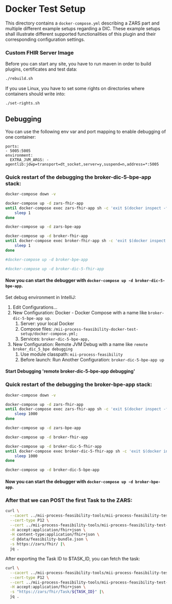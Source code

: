 # Docker Test Setup

This directory contains a `docker-compose.yml` describing a ZARS part and multiple different example setups regarding a
DIC. These example setups shall illustrate different supported functionalities of this plugin and their corresponding
configuration settings.

### Custom FHIR Server Image

Before you can start any site, you have to run maven in order to build plugins, certificates and test data:

```sh
./rebuild.sh
```

If you use Linux, you have to set some rights on directories where containers should write into:

```sh
./set-rights.sh
```

## Debugging

You can use the following env var and port mapping to enable debugging of one container:

```
ports:
- 5005:5005
environment:
  EXTRA_JVM_ARGS: -agentlib:jdwp=transport=dt_socket,server=y,suspend=n,address=*:5005
```

### Quick restart of the debugging the broker-dic-5-bpe-app stack:
```sh
docker-compose down -v 

docker-compose up -d zars-fhir-app 
until docker-compose exec zars-fhir-app sh -c 'exit $(docker inspect -f {{.State.Health.Status}} mii-process-feasibility-docker-test-setup-zars-fhir-app-1)' == "healthy"; do
    sleep 1
done

docker-compose up -d zars-bpe-app 

docker-compose up -d broker-fhir-app
until docker-compose exec broker-fhir-app sh -c 'exit $(docker inspect -f {{.State.Health.Status}} mii-process-feasibility-docker-test-setup-broker-fhir-app-1)' == "healthy"; do
    sleep 1
done

#docker-compose up -d broker-bpe-app

#docker-compose up -d broker-dic-5-fhir-app

```
#### Now you can start the debugger with `docker-compose up -d broker-dic-5-bpe-app`.

Set debug environment in IntelliJ:
1. Edit Configurations...
1. New Configuration: Docker - Docker Compose with a name like `broker-dic-5-bpe-app up`.
   1. Server: your local Docker
   1. Compose files: `/mii-process-feasibility-docker-test-setup/docker-compose.yml;`
   1. Services: `broker-dic-5-bpe-app,`
1. New Configuration: Remote JVM Debug with a name like `remote broker_dic_5_bpe debugging`
   1. Use module classpath: `mii-process-feasibility`
   1. Before launch: Run Another Configuration: `broker-dic-5-bpe-app up`

#### Start Debugging 'remote broker-dic-5-bpe-app debugging'

### Quick restart of the debugging the broker-bpe-app stack:
```sh
docker-compose down -v 

docker-compose up -d zars-fhir-app 
until docker-compose exec zars-fhir-app sh -c 'exit $(docker inspect -f {{.State.Health.Status}} mii-process-feasibility-docker-test-setup-zars-fhir-app-1)' == "healthy"; do
    sleep 1000
done

docker-compose up -d zars-bpe-app 

docker-compose up -d broker-fhir-app

docker-compose up -d broker-dic-5-fhir-app
until docker-compose exec broker-dic-5-fhir-app sh -c 'exit $(docker inspect -f {{.State.Health.Status}} mii-process-feasibility-docker-test-setup-broker-dic-5-fhir-app-1)' == "healthy"; do
    sleep 1000
done

docker-compose up -d broker-dic-5-bpe-app


```
#### Now you can start the debugger with `docker-compose up -d broker-bpe-app`.



### After that we can POST the first Task to the ZARS:

```sh
curl \
  --cacert ../mii-process-feasibility-tools/mii-process-feasibility-test-data-generator/cert/ca/testca_certificate.pem \
  --cert-type P12 \
  --cert ../mii-process-feasibility-tools/mii-process-feasibility-test-data-generator/cert/Webbrowser_Test_User/Webbrowser_Test_User_certificate.p12:password \
  -H accept:application/fhir+json \
  -H content-type:application/fhir+json \
  -d @data/feasibility-bundle.json \
  -s https://zars/fhir/ |\
  jq .
```

After exporting the Task ID to $TASK_ID, you can fetch the task:

```sh
curl \
  --cacert ../mii-process-feasibility-tools/mii-process-feasibility-test-data-generator/cert/ca/testca_certificate.pem \
  --cert-type P12 \
  --cert ../mii-process-feasibility-tools/mii-process-feasibility-test-data-generator/cert/Webbrowser_Test_User/Webbrowser_Test_User_certificate.p12:password \
  -H accept:application/fhir+json \
  -s "https://zars/fhir/Task/${TASK_ID}" |\
  jq .
```


[1]: <https://www.hl7.org/fhir/capabilitystatement.html>

[2]: <https://curl.se>
   